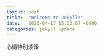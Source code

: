 ```yaml
---
layout: post
title:  "Welcome to Jekyll!"
date:   2020-04-17 15:33:07 +0800
categories: jekyll update
---
```

心情特别烦躁
